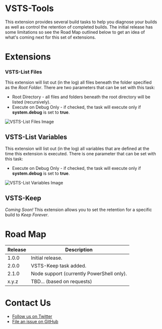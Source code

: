 ﻿# VSTS-Tools
This extension provides several build tasks to help you diagnose your builds as well as control the retention of completed builds. The initial release has some limitations so see the Road Map outlined below to get an idea of what's coming next for this set of extensions.

# Extensions

### VSTS-List Files
This extension will list out (in the log) all files beneath the folder specified as the *Root Folder*. There are two parameters that can be set with this task:

* Root Directory - all files and folders beneath the root directory will be listed (recursively).
* Execute on Debug Only - if checked, the task will execute only if **system.debug** is set to **true**.

![VSTS-List Files Image](https://github.com/jbramwell/VSTS-Tools/blob/master/VSTS-Extensions/screenshots/ListFiles.png?raw=true)

## VSTS-List Variables
This extension will list out (in the log) all variables that are defined at the time this extension is executed. There is one parameter that can be set with this task:

* Execute on Debug Only - if checked, the task will execute only if **system.debug** is set to **true**.

![VSTS-List Variables Image](https://github.com/jbramwell/VSTS-Tools/blob/master/VSTS-Extensions/screenshots/ListVariables.png?raw=true)

## VSTS-Keep
*Coming Soon!* This extension allows you to set the retention for a specific build to *Keep Forever*.

# Road Map
|Release|Description                                |
|-------|-------------------------------------------|
| 1.0.0 | Initial release.                          |
| 2.0.0 | VSTS-Keep task added.                |
| 2.1.0 | Node support (currently PowerShell only). |
| x.y.z | TBD... (based on requests)                |

# Contact Us
* [Follow us on Twitter](https://twitter.com/moonspacelabs)
* [File an issue on GitHub](https://github.com/jbramwell/VSTS-Tools/issues)